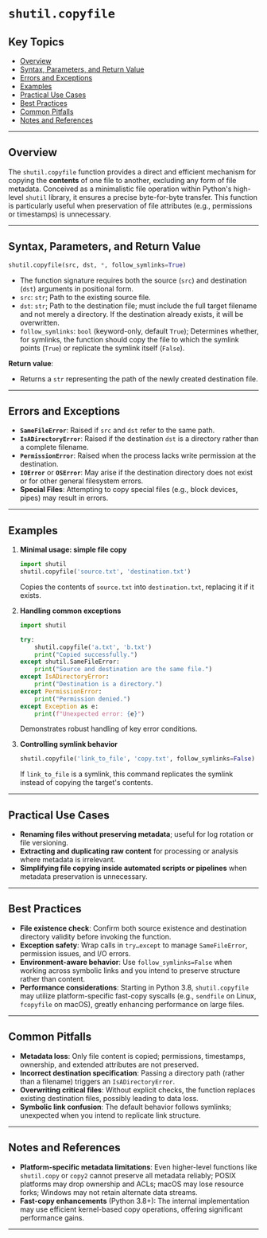 # `shutil.copyfile`

## Key Topics

- [Overview](#overview)
- [Syntax, Parameters, and Return Value](#syntax-parameters-and-return-value)
- [Errors and Exceptions](#errors-and-exceptions)
- [Examples](#examples)
- [Practical Use Cases](#practical-use-cases)
- [Best Practices](#best-practices)
- [Common Pitfalls](#common-pitfalls)
- [Notes and References](#notes-and-references)

---

## Overview

The `shutil.copyfile` function provides a direct and efficient mechanism for copying the **contents** of one file to another, excluding any form of file metadata. Conceived as a minimalistic file operation within Python's high-level `shutil` library, it ensures a precise byte-for-byte transfer. This function is particularly useful when preservation of file attributes (e.g., permissions or timestamps) is unnecessary.

---

## Syntax, Parameters, and Return Value

```python
shutil.copyfile(src, dst, *, follow_symlinks=True)
```

* The function signature requires both the source (`src`) and destination (`dst`) arguments in positional form.
* `src`: `str`; Path to the existing source file.
* `dst`: `str`; Path to the destination file; must include the full target filename and not merely a directory. If the destination already exists, it will be overwritten.
* `follow_symlinks`: `bool` (keyword-only, default `True`); Determines whether, for symlinks, the function should copy the file to which the symlink points (`True`) or replicate the symlink itself (`False`).

**Return value**:

* Returns a `str` representing the path of the newly created destination file.

---

## Errors and Exceptions

* **`SameFileError`**: Raised if `src` and `dst` refer to the same path.
* **`IsADirectoryError`**: Raised if the destination `dst` is a directory rather than a complete filename.
* **`PermissionError`**: Raised when the process lacks write permission at the destination.
* **`IOError`** or **`OSError`**: May arise if the destination directory does not exist or for other general filesystem errors.
* **Special Files**: Attempting to copy special files (e.g., block devices, pipes) may result in errors.

---

## Examples

1. **Minimal usage: simple file copy**

   ```python
   import shutil
   shutil.copyfile('source.txt', 'destination.txt')
   ```

   Copies the contents of `source.txt` into `destination.txt`, replacing it if it exists.

2. **Handling common exceptions**

   ```python
   import shutil

   try:
       shutil.copyfile('a.txt', 'b.txt')
       print("Copied successfully.")
   except shutil.SameFileError:
       print("Source and destination are the same file.")
   except IsADirectoryError:
       print("Destination is a directory.")
   except PermissionError:
       print("Permission denied.")
   except Exception as e:
       print(f"Unexpected error: {e}")
   ```

   Demonstrates robust handling of key error conditions.

3. **Controlling symlink behavior**

   ```python
   shutil.copyfile('link_to_file', 'copy.txt', follow_symlinks=False)
   ```

   If `link_to_file` is a symlink, this command replicates the symlink instead of copying the target's contents.

---

## Practical Use Cases

* **Renaming files without preserving metadata**; useful for log rotation or file versioning.
* **Extracting and duplicating raw content** for processing or analysis where metadata is irrelevant.
* **Simplifying file copying inside automated scripts or pipelines** when metadata preservation is unnecessary.

---

## Best Practices

* **File existence check**: Confirm both source existence and destination directory validity before invoking the function.
* **Exception safety**: Wrap calls in `try…except` to manage `SameFileError`, permission issues, and I/O errors.
* **Environment-aware behavior**: Use `follow_symlinks=False` when working across symbolic links and you intend to preserve structure rather than content.
* **Performance considerations**: Starting in Python 3.8, `shutil.copyfile` may utilize platform-specific fast-copy syscalls (e.g., `sendfile` on Linux, `fcopyfile` on macOS), greatly enhancing performance on large files.

---

## Common Pitfalls

* **Metadata loss**: Only file content is copied; permissions, timestamps, ownership, and extended attributes are not preserved.
* **Incorrect destination specification**: Passing a directory path (rather than a filename) triggers an `IsADirectoryError`.
* **Overwriting critical files**: Without explicit checks, the function replaces existing destination files, possibly leading to data loss.
* **Symbolic link confusion**: The default behavior follows symlinks; unexpected when you intend to replicate link structure.

---

## Notes and References

* **Platform-specific metadata limitations**: Even higher-level functions like `shutil.copy` or `copy2` cannot preserve all metadata reliably; POSIX platforms may drop ownership and ACLs; macOS may lose resource forks; Windows may not retain alternate data streams.
* **Fast-copy enhancements** (Python 3.8+): The internal implementation may use efficient kernel-based copy operations, offering significant performance gains.

---
